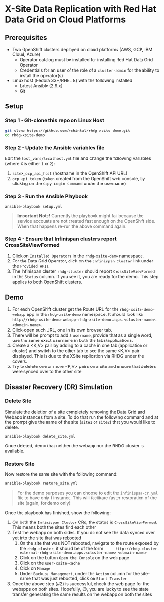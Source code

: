 # X-Site Data Replication with Red Hat Data Grid on Cloud Platforms

## Prerequisites
* Two OpenShift clusters deployed on cloud platforms (AWS, GCP, IBM Cloud, Azure)
  * Operator catalog must be installed for installing Red Hat Data Grid Operator
  * Credentials for an user of the role of a `cluster-admin` for the ability to install the operator(s)
* Linux host  (Fedora 33+/RHEL 8) with the following installed 
  * Latest Ansible (2.9.x)
  * Git
  
## Setup

### Step 1 - Git-clone this repo on Linux Host 

```sh
git clone https://github.com/vchintal/rhdg-xsite-demo.git
cd rhdg-xsite-demo
```

### Step 2 - Update the Ansible variables file
Edit the `host_vars/localhost.yml` file and change the following variables (where `X` is either `1` or `2`):

1. `siteX_ocp_api_host` (hostname in the OpenShift API URL)
2. `ocp_api_token` (`token` created from the OpenShift web console, by clicking on the `Copy Login Command` under the username)

### Step 3 - Run the Ansible Playbook

```sh 
ansible-playbook setup.yml
```

> **Important Note!** Currently the playbook might fail because the service accounts are not created fast enough on the OpenShift side. When that happens re-run the above command again. 

### Step 4 - Ensure that Infinispan clusters report CrossSiteViewFormed  

1. Click on `Installed Operators` in the `rhdg-xsite-demo` namespace.
2. For the Data Grid Operator, click on the `Infinispan Cluster` link under the `Provided APIs`.
3. The Infinispan cluster `rhdg-cluster` should report `CrossSiteViewFormed` in the `Status` column. If you see it, you are ready for the demo. This step applies to both OpenShift clusters.
 
## Demo

1. For each OpenShift cluster get the Route URL for the `rhdg-xsite-demo-webapp` app in the `rhdg-xsite-demo` namespace. It should look like `http://rhdg-xsite-demo-webapp-rhdg-xsite-demo.apps.<cluster-name>.<domain-name>`.
2. Click-open such URL, one in its own browser tab.
3. There will be prompt to add a `username`, provide that as a single word, use the same exact username in both the tabs/applications.
4. Create a <K,V> pair by adding to a cache in one tab (application or cluster) and switch to the other tab to see the same <K,V> pair displayed. This is due to the XSite replication via RHDG under the covers.
5. Try to delete one or more <K,V> pairs on a site and ensure that deletes were synced over to the other site
   
## Disaster Recovery (DR) Simulation

### Delete Site

Simulate the deletion of a site completely removing the Data Grid and Webapp instances from a site. To do that run the following command and at the prompt give the name of the site (`site1` or `site2`) that you would like to delete.

```sh 
ansible-playbook delete_site.yml
```

Once deleted, demo that neither the webapp nor the RHDG cluster is available.

### Restore Site 

Now restore the same site with the following command:

```sh 
ansible-playbook restore_site.yml
```

> For the demo purposes you can choose to edit the `infinispan-cr.yml` file to have only 1 instance. This will facilitate faster restoration of the site (again, for demo only)

Once the playbook has finished, show the following:
1. On both the `Infinispan Cluster` CRs, the status is `CrossSiteViewFormed`. This means both the sites find each other 
2. Test the webapp on both sides. If you do not see the data synced over yet into the site that was rebooted
   1. On the site that was NOT rebooted, navigate to the route exposed by the `rhdg-cluster`, it should be of the form `	
http://rhdg-cluster-external-rhdg-xsite-demo.apps.<cluster-name>.<domain-name>`
   2. Click on the button `Open the Console` on the web page
   3. Click on the `user-xsite-cache` 
   4. Click on `Manage`
   5. Under `Backups Management`, under the `Action` column for the site-name that was just rebooted, click on `Start Transfer`
3. Once the above step (#2) is successful, check the web page for the webapps on both sites. Hopefully, 😉, you are lucky to see the state transfer generating the same results on the webapp on both the sites
